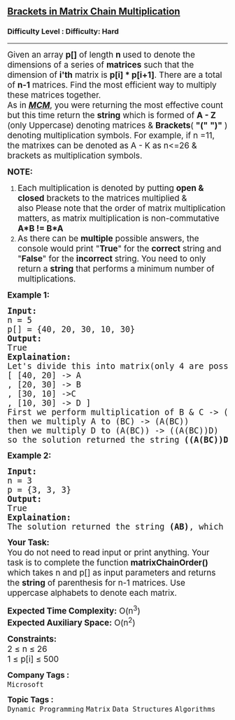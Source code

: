 <h2><a href="https://www.geeksforgeeks.org/problems/brackets-in-matrix-chain-multiplication1024/1?page=2&difficulty=Hard&status=unsolved&sortBy=submissions">Brackets in Matrix Chain Multiplication</a></h2><h3>Difficulty Level : Difficulty: Hard</h3><hr><div class="problems_problem_content__Xm_eO"><p><span style="font-size: 14pt;">Given an array&nbsp;<strong>p[]</strong>&nbsp;of length <strong>n </strong>used to denote the dimensions of a series of <strong>matrices</strong> such that the dimension of <strong>i'th</strong> matrix is <strong>p[i] * p[i+1]</strong>. There are a total of&nbsp;<strong>n-1</strong> matrices. Find the most efficient way to multiply these matrices together.&nbsp;<br>As in <a href="https://www.geeksforgeeks.org/matrix-chain-multiplication-dp-8/" target="_blank" rel="noopener"><em><span style="text-decoration: underline;"><strong>MCM</strong></span></em></a>, you were returning the most effective count but this time return the <strong>string</strong> which is formed of <strong>A - Z </strong>(only Uppercase) denoting matrices &amp; <strong>Brackets</strong>( <strong>"("</strong> <strong>")"</strong> ) denoting multiplication symbols. For example, if n =11, the matrixes can be denoted as A - K as n&lt;=26 &amp; brackets as multiplication symbols.</span></p>
<p><span style="font-size: 14pt;"><strong>NOTE: </strong></span></p>
<ol>
<li><span style="font-size: 14pt;">Each multiplication is denoted by putting <strong>open &amp; closed</strong> brackets to the matrices multiplied &amp; also&nbsp;Please note that the order of matrix multiplication matters, as matrix multiplication is non-commutative <strong>A*B != B*A</strong></span></li>
<li><span style="font-size: 18.6667px;">As there can be&nbsp;</span><strong style="font-size: 18.6667px;">multiple</strong><span style="font-size: 18.6667px;">&nbsp;possible answers, the console would print "</span><strong style="font-size: 18.6667px;">True</strong><span style="font-size: 18.6667px;">" for the&nbsp;</span><strong style="font-size: 18.6667px;">correct</strong><span style="font-size: 18.6667px;">&nbsp;string and "</span><strong style="font-size: 18.6667px;">False</strong><span style="font-size: 18.6667px;">" for the&nbsp;</span><strong style="font-size: 18.6667px;">incorrect</strong><span style="font-size: 18.6667px;">&nbsp;string. You need to only return a&nbsp;</span><strong style="font-size: 18.6667px;">string</strong><span style="font-size: 18.6667px;">&nbsp;that performs a minimum number of multiplications.</span></li>
</ol>
<p><span style="font-size: 14pt;"><strong>Example 1:</strong></span></p>
<pre><span style="font-size: 14pt;"><strong>Input:</strong> 
n = 5
p[] = {40, 20, 30, 10, 30}
<strong>Output:</strong> <br>True
<strong>Explaination:</strong> <br>Let's divide this into matrix(only 4 are possible) <br></span><span style="font-size: 14pt;">[ [40, 20] -&gt; A<br></span><span style="font-size: 14pt;">, [20, 30] -&gt; B<br>, [30, 10] -&gt;C<br>, [10, 30] -&gt; D ]<br>First we perform multiplication of B &amp; C -&gt; (BC)<br>then we multiply A to (BC) -&gt; (A(BC))<br>then we multiply D to (A(BC)) -&gt; ((A(BC))D)<br>so the solution returned the string <strong>((A(BC))D)</strong>,</span> <span style="font-size: 14pt;">which performs minimum multiplications. The total number of multiplications are 20*30*10 + 40*20*10 + 40*10*30 = 26,000.</span></pre>
<p><span style="font-size: 14pt;"><strong>Example 2:</strong></span></p>
<pre><span style="font-size: 14pt;"><strong>Input:</strong> 
n = 3
p = {3, 3, 3}
<strong>Output:</strong> <br>True
<strong>Explaination:</strong> <br>The solution returned the string <strong>(AB)</strong>, which performs minimum multiplications. The total number of multiplications are (3*3*3) = 27.</span></pre>
<p><span style="font-size: 14pt;"><strong>Your Task:</strong><br>You do not need to read input or print anything. Your task is to complete the function <strong>matrixChainOrder()</strong> which takes n and p[] as input parameters and returns the <strong>string</strong>&nbsp;of parenthesis for n-1 matrices. Use uppercase alphabets to denote each matrix.</span></p>
<p><span style="font-size: 14pt;"><strong>Expected Time Complexity:</strong> O(n<sup>3</sup>)<br><strong>Expected Auxiliary Space:</strong> O(n<sup>2</sup>)</span></p>
<p><span style="font-size: 14pt;"><strong>Constraints:</strong><br>2 ≤ n ≤ 26&nbsp;<br>1 ≤ p[i] ≤ 500&nbsp;</span></p></div><p><span style=font-size:18px><strong>Company Tags : </strong><br><code>Microsoft</code>&nbsp;<br><p><span style=font-size:18px><strong>Topic Tags : </strong><br><code>Dynamic Programming</code>&nbsp;<code>Matrix</code>&nbsp;<code>Data Structures</code>&nbsp;<code>Algorithms</code>&nbsp;